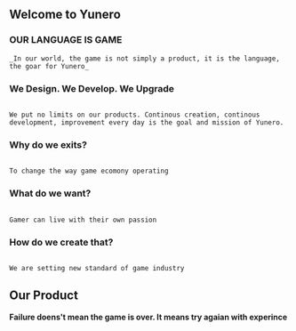 ## Welcome to Yunero



### OUR LANGUAGE IS GAME

```
_In our world, the game is not simply a product, it is the language, the goar for Yunero_

```

### We Design. We Develop. We Upgrade

```

We put no limits on our products. Continous creation, continous development, improvement every day is the goal and mission of Yunero.

```

### Why do we exits?

```

To change the way game ecomony operating

```

### What do we want?

```

Gamer can live with their own passion

```

### How do we create that?

```

We are setting new standard of game industry

```

## Our Product

**Failure doens't mean the game is over. It means try agaian with experince**